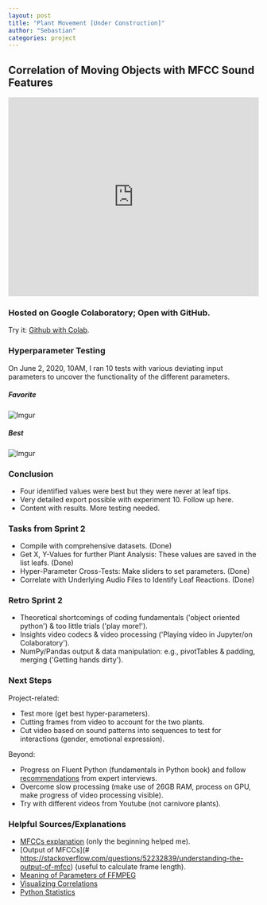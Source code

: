 ```yaml
---
layout: post
title: "Plant Movement [Under Construction]"
author: "Sebastian"
categories: project
---
```

## Correlation of Moving Objects with MFCC Sound Features
<iframe width="100%" height="400" src="https://www.youtube.com/embed/O9Tr3f6X8tg" frameborder="0" allow="accelerometer; autoplay; encrypted-media; gyroscope; picture-in-picture" allowfullscreen></iframe>

### Hosted on Google Colaboratory; Open with GitHub.
Try it: [Github with Colab](https://github.com/plantions/video-edge-extractor/).

### Hyperparameter Testing
On June 2, 2020, 10AM, I ran 10 tests with various deviating input parameters to uncover the functionality of the different parameters.

##### Favorite
![Imgur](https://i.imgur.com/fe5HRlD.png)

##### Best
![Imgur](https://i.imgur.com/udilLsM.png)

### Conclusion
- Four identified values were best but they were never at leaf tips.
- Very detailed export possible with experiment 10. Follow up here.
- Content with results. More testing needed.

### Tasks from Sprint 2
- Compile with comprehensive datasets. (Done)
- Get X, Y-Values for further Plant Analysis: These values are saved in the list leafs. (Done)
- Hyper-Parameter Cross-Tests: Make sliders to set parameters. (Done)
- Correlate with Underlying Audio Files to Identify Leaf Reactions. (Done)

### Retro Sprint 2
- Theoretical shortcomings of coding fundamentals ('object oriented python') & too little trials ('play more!').
- Insights video codecs & video processing ('Playing video in Jupyter/on Colaboratory').
- NumPy/Pandas output & data manipulation: e.g., pivotTables & padding, merging ('Getting hands dirty').

### Next Steps

Project-related:
- Test more (get best hyper-parameters).
- Cutting frames from video to account for the two plants.
- Cut video based on sound patterns into sequences to test for interactions (gender,  emotional expression).

Beyond:
- Progress on Fluent Python (fundamentals in Python book) and follow [recommendations](https://seduerr91.github.io/blog/experts) from expert interviews.
- Overcome slow processing (make use of 26GB RAM, process on GPU, make progress of video processing visible).
- Try with different videos from Youtube (not carnivore plants).

### Helpful Sources/Explanations

- [MFCCs explanation](https://towardsdatascience.com/how-i-understood-what-features-to-consider-while-training-audio-files-eedfb6e9002b) (only the beginning helped me).
- [Output of MFCCs](# https://stackoverflow.com/questions/52232839/understanding-the-output-of-mfcc) (useful to calculate frame length).
- [Meaning of Parameters of FFMPEG](https://stackoverflow.com/questions/9913032/how-can-i-extract-audio-from-video-with-ffmpeg)
- [Visualizing Correlations](https://towardsdatascience.com/better-heatmaps-and-correlation-matrix-plots-in-python-41445d0f2bec)
- [Python Statistics](https://scipy-lectures.org/packages/statistics/index.html)
